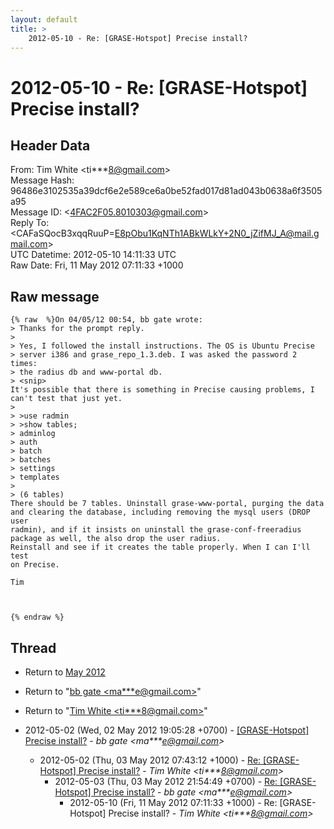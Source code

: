 ```yaml
---
layout: default
title: >
    2012-05-10 - Re: [GRASE-Hotspot] Precise install?
---
```


# 2012-05-10 - Re: [GRASE-Hotspot] Precise install?

## Header Data

From: Tim White \<ti***8@gmail.com\><br>
Message Hash: 96486e3102535a39dcf6e2e589ce6a0be52fad017d81ad043b0638a6f3505a95<br>
Message ID: \<4FAC2F05.8010303@gmail.com\><br>
Reply To: \<CAFaSQocB3xqqRuuP=E8pObu1KqNTh1ABkWLkY+2N0_jZifMJ_A@mail.gmail.com\><br>
UTC Datetime: 2012-05-10 14:11:33 UTC<br>
Raw Date: Fri, 11 May 2012 07:11:33 +1000<br>

## Raw message

```
{% raw  %}On 04/05/12 00:54, bb gate wrote:
> Thanks for the prompt reply.
>
> Yes, I followed the install instructions. The OS is Ubuntu Precise 
> server i386 and grase_repo_1.3.deb. I was asked the password 2 times: 
> the radius db and www-portal db.
> <snip>
It's possible that there is something in Precise causing problems, I 
can't test that just yet.
>
> >use radmin
> >show tables;
> adminlog
> auth
> batch
> batches
> settings
> templates
>
> (6 tables)
There should be 7 tables. Uninstall grase-www-portal, purging the data 
and clearing the database, including removing the mysql users (DROP user 
radmin), and if it insists on uninstall the grase-conf-freeradius 
package as well, the also drop the user radius.
Reinstall and see if it creates the table properly. When I can I'll test 
on Precise.

Tim



{% endraw %}
```

## Thread

+ Return to [May 2012](/archive/2012/05)

+ Return to "[bb gate <ma***e<span>@</span>gmail.com>](/authors/ma___e_at_gmail_com)"
+ Return to "[Tim White <ti***8<span>@</span>gmail.com>](/authors/ti___8_at_gmail_com)"

+ 2012-05-02 (Wed, 02 May 2012 19:05:28 +0700) - [[GRASE-Hotspot] Precise install?](/archive/2012/05/0b3fcd873fa8cdd0412ea0aaef54b10fcdcc88803915b3dc34a70c51c2231e16) - _bb gate \<ma***e@gmail.com\>_
  + 2012-05-02 (Thu, 03 May 2012 07:43:12 +1000) - [Re: [GRASE-Hotspot] Precise install?](/archive/2012/05/9c6fe0fee9134a1f376b2c54f8064ed1c2e84aee8c1892511483c34ab44f90ab) - _Tim White \<ti***8@gmail.com\>_
    + 2012-05-03 (Thu, 03 May 2012 21:54:49 +0700) - [Re: [GRASE-Hotspot] Precise install?](/archive/2012/05/2b1c4bfd5da22d9c874404876e1535ee68abbb7065af70d01d1c2bcc2dae2349) - _bb gate \<ma***e@gmail.com\>_
      + 2012-05-10 (Fri, 11 May 2012 07:11:33 +1000) - Re: [GRASE-Hotspot] Precise install? - _Tim White \<ti***8@gmail.com\>_

